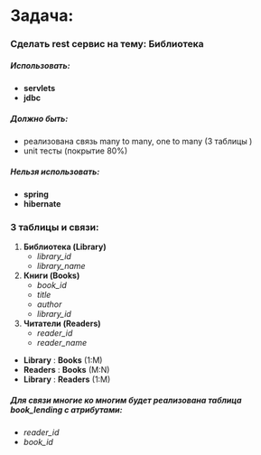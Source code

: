 # Задача:

### Сделать rest сервис на тему: Библиотека

##### Использовать: 

* **servlets**
* **jdbc**

##### Должно быть:

* реализована связь many to many, one to many (3 таблицы )
* unit тесты (покрытие 80%)

##### Нельзя использовать:

* **spring** 
* **hibernate**

### 3 таблицы и связи:

1. **Библиотека (Library)**
    * _library_id_
    * _library_name_
2. **Книги (Books)**
    * _book_id_
    * _title_
    * _author_
    * _library_id_
3. **Читатели (Readers)**
    * _reader_id_
    * _reader_name_

* **Library** : **Books** (1:M)
* **Readers** : **Books** (M:N)
* **Library** : **Readers** (1:M)

##### Для связи многие ко многим будет реализована таблица book_lending c атрибутами:

* _reader_id_
* _book_id_ 
